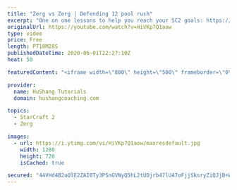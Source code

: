 ```yaml
---
title: "Zerg vs Zerg | Defending 12 pool rush"
excerpt: "One on one lessons to help you reach your SC2 goals: https://www.hushangcoaching.com ------------------------------------------------------------------------------------------------------- In this guide we take a look at how to defend one of the most infamous \"zerg rushes\" in sc2: the 12 pool. This rush"
originalUrl: https://youtube.com/watch?v=HiVKp7Q1aow
type: video
price: Free
length: PT10M28S
publishedDateTime: 2020-06-01T22:27:10Z
heat: 50

featuredContent: "<iframe width=\"800\" height=\"500\" frameborder=\"0\" src=\"https://www.youtube.com/embed/HiVKp7Q1aow\" allow=\"accelerometer; autoplay; encrypted-media; gyroscope; picture-in-picture\" allowfullscreen></iframe>"

provider:
  name: HuShang Tutorials
  domain: hushangcoaching.com

topics:
  - StarCraft 2
  - Zerg

images:
  - url: https://i.ytimg.com/vi/HiVKp7Q1aow/maxresdefault.jpg
    width: 1280
    height: 720
    isCached: true

secured: "44VHd4B2aQlE2ZAI0Ty3PSnGVNyQ5hL2tUDjrb47lU47oFjjSksryZiQJjB+WwQZMSRJ5kqdulj0akQT6X4Z5FElEuSOf4Isx9t9J2s9NC6fmYb396X5XrhPMInpJhNCQQy0mQQh4v90mPXJqSZXwtDyzQAz/Et0MkK8OQ+5udCju03chnMF6bkKuln7pfKqHVDLp7Vuo7/img5Yug4cvDX/THY6JM1bRGdcLU/LQsq5R2nkp3eaFZH9i9Z1+ZmYiVmNH7IxvbFKTzeWTSQNn7dCT5eToMuQc+dp7mDaymIxLzDGRvFSn5iXJXHP8uRQrAL7U3aA/0BdxgaKXe+u1qyI4ySZ1pmpua1aKu4Heu/okPPPk4jtbatS5wyXWSeTypGn/9CIvqWP1iZPLobk2xIJDIRHbUvhRv7ZjmuMJa0=;Fnw0/qQ3+DoTY9V2l6doYw=="
---
```


